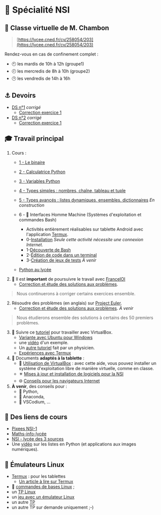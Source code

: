 # :dizzy: Spécialité NSI

## :busts_in_silhouette: Classe virtuelle de  M. Chambon
> [https://lycee.cned.fr/cv/258054/203](https://lycee.cned.fr/cv/258054/203)

Rendez-vous en cas de confinement complet :
* :clock10: les mardis de 10h à 12h (groupe1)
* :clock8: les mercredis de 8h à 10h (groupe2)
* :clock2: les vendredis de 14h à 16h

## :anchor: Devoirs
* [DS n°1](devoirs/ds1.pdf) *corrigé*
    * [Correction exercice 1](devoirs/ds1-ex1.html)
* [DS n°2](devoirs/ds2.pdf) *corrigé*
    * [Correction exercice 1](devoirs/ds2-ex1.html)

## :mortar_board: Travail principal

1. Cours :
    * [1 - Le binaire](Cours/1-binaire.html)
    * [2 - Calculatrice Python](Cours/2-calc.html)
    * [3 - Variables Python](Cours/3-variables.html)
    * [4 - Types simples : nombres, chaîne, tableau et tuple](Cours/4-types1.html)
    * [5 - Types avancés : listes dynamiques, ensembles, dictionnaires](Cours/5-types2.html) *En construction*
    * 6 - 🐚 Interfaces Homme Machine (Systèmes d'exploitation et commandes Bash)
        * Activités entièrement réalisables sur tablette Android avec l'application [Termux](https://termux.com/).
        * 0-[Installation](Termux/0-termux.html) *Seule cette activité nécessite une connexion Internet.*
        * 1-[Découverte de Bash](Termux/1-bash.html)
        * 2-[Édition de code dans un terminal](Termux/2-micro.html)
        * 3-[Création de jeux de tests](Termux/3-tests.html) *À venir*


    * [Python au lycée](https://htmlpreview.github.io/?https://github.com/FranckCHAMBON/Python-Lycee/blob/master/Python-Presentation/Python-Presentation.html)
1. :loudspeaker: Il est **important** de poursuivre le travail avec [FranceIOI](http://www.france-ioi.org/algo/chapters.php?progression=1)
    * [Correction et étude des solutions aux problèmes](FranceIOI/accueil.html).
> Nous continuerons à corriger certains exercices ensemble.
2. Résoudre des problèmes (en anglais) sur [Project Euler](https://projecteuler.net/archives).
    * [Correction et étude des solutions aux problèmes](EULER/accueil.html). *À venir*
> Nous étudierons ensemble des solutions à certains des 50 premiers problèmes.
3. :wrench: Suivre ce [tutoriel](1-Virtualbox/1-Virtualbox-page.html) pour travailler avec VirtualBox.
    * [Variante avec Ubuntu pour Windows](InstallationLinux.pdf)
    * une [vidéo](https://tube-creteil.beta.education.fr/videos/watch/playlist/8fca67aa-4575-485b-b2ce-3fd2c00c620c?videoId=fcad64bf-da5e-4f35-9a94-b8863ba989a5) d'un exemple.
    * Un [autre tutoriel](https://laboiteaphysique.fr/site2/index.php/numerique-et-sciences-informatiques/systeme-dexploitation/obtenir-un-systeme-dexploitation-linux/machine-virtuelle) fait par un physicien.
    * [Expériences avec Termux](/4-CLI/termux.md)
4. :iphone: Documents **adaptés à la tablette** :
    * :black_square_button: [Utilisation de VirtualBox](1-Virtualbox/1-Virtualbox.html) : avec cette aide, vous pouvez installer un système d'exploitation libre de manière virtuelle, comme en classe.
    * :eight_pointed_black_star: [Mises à jour et installation de logiciels pour la NSI](2-config-Linux/2-config-Linux.html) 
    * :globe_with_meridians: [Conseils pour les navigateurs Internet](3-Navigateurs/3-Navigateurs.html)
5. **À venir**, des conseils pour :
    * :snake: Python,
    * :rocket: Anaconda,
    * :ledger: VSCodium, ...

## :tophat: Des liens de cours
+ [Pixees NSI-1](https://pixees.fr/informatiquelycee/n_site/nsi_prem.html)
+ [Maths-info-lycée](http://www.maths-info-lycee.fr/index.html)
+ [NSI - lycée des 3 sources](http://nsi.janviercommelemois.fr/index.html)
+ Une [vidéo](https://www.lumni.fr/video/notion-de-listes-en-informatique-et-application-aux-images-numeriques) sur les listes en Python (et applications aux images numériques).

## :penguin: Émulateurs Linux
+ [Termux](https://play.google.com/store/apps/details?id=com.termux) : pour les tablettes
    + [Un article à lire sur Termux](https://grisebouille.net/termux-hackez-votre-android/)
+ :shell: [commandes de bases Linux](http://nsivaugelas.free.fr/premiere/fichiers/Commandes%20de%20bases%20Unix.pdf) ;
+ un [TP Linux](http://nsivaugelas.free.fr/premiere/archi_s_e.php)
+ un [jeu avec un émulateur Linux](http://luffah.xyz/bidules/Terminus/)
+ un autre [TP](http://gervaisprof.free.fr/dl/bash/Ligne_de_commande_POSIX.pdf)
+ un autre TP sur demande uniquement ;-) 
